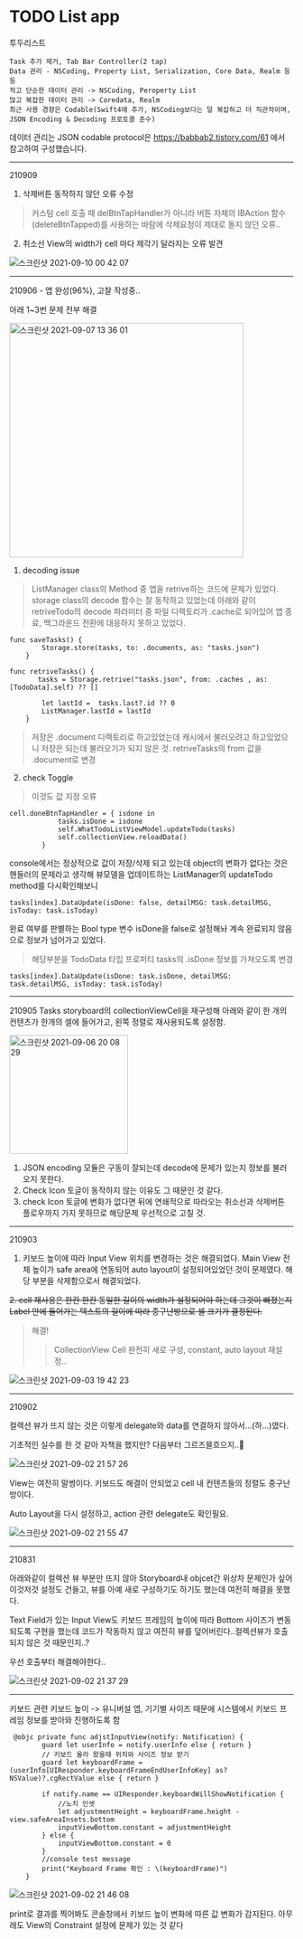 # TODO List app

투두리스트 


```
Task 추가 제거, Tab Bar Controller(2 tap)
Data 관리 - NSCoding, Property List, Serialization, Core Data, Realm 등등
적고 단순한 데이터 관리 -> NSCoding, Peroperty List
많고 복잡한 데이터 관리 -> Coredata, Realm
최근 사용 경향은 Codable(Swift4에 추가, NSCoding보다는 덜 복잡하고 더 직관적이며, JSON Encoding & Decoding 프로토콜 준수)
```

데이터 관리는 JSON
codable protocol은 https://babbab2.tistory.com/61 에서 참고하여 구성했습니다.

-------------

210909 

1. 삭제버튼 동작하지 않던 오류 수정
> 커스텀 cell 호출 때 delBtnTapHandler가 아니라 버튼 자체의 IBAction 함수(deleteBtnTapped)를 사용하는 바람에 삭제요청이 제대로 돌지 않던 오류..

2. 취소선 View의 width가 cell 마다 제각기 달라지는 오류 발견


![스크린샷 2021-09-10 00 42 07](https://user-images.githubusercontent.com/40759743/132718275-0d11ff02-2353-4cf3-ae4d-e0da810ec46a.png)

--------------
210906 - 앱 완성(96%), 고찰 작성중..

아래 1~3번 문제 전부 해결

<img width="415" alt="스크린샷 2021-09-07 13 36 01" src="https://user-images.githubusercontent.com/40759743/132284961-074a37b0-2624-4d28-b55a-8f257af5184d.png">

1. decoding issue
> ListManager class의 Method 중 앱을 retrive하는 코드에 문제가 있었다. storage class의 decode 함수는 잘 동작하고 있었는데 아래와 같이 retriveTodo의 decode 파라미터 중 파일 디렉토리가 .cache로 되어있어 앱 종료, 백그라운드 전환에 대응하지 못하고 있었다.
~~~
func saveTasks() {
        Storage.store(tasks, to: .documents, as: "tasks.json")
    }

func retriveTasks() {
       tasks = Storage.retrive("tasks.json", from: .caches , as: [TodoData].self) ?? []
        
        let lastId =  tasks.last?.id ?? 0
        ListManager.lastId = lastId
    }
~~~
> 저장은 .document 디렉토리로 하고있었는데 캐시에서 불러오려고 하고있었으니 저장은 되는데 불러오기가 되지 않은 것. retriveTasks의 from 값을 .document로 변경

2. check Toggle
> 이것도 값 지정 오류 
~~~
cell.doneBtnTapHandler = { isdone in
            tasks.isDone = isdone
            self.WhatTodoListViewModel.updateTodo(tasks)
            self.collectionView.reloadData()
        }
~~~
console에서는 정상적으로 값이 저장/삭제 되고 있는데 object의 변화가 없다는 것은 핸들러의 문제라고 생각해 뷰모델을 업데이트하는 ListManager의 updateTodo method를 다시확인해보니

~~~ tasks View 상태 업데이트 함수
tasks[index].DataUpdate(isDone: false, detailMSG: task.detailMSG, isToday: task.isToday)
~~~
완료 여부를 판별하는 Bool type 변수 isDone을 false로 설정해놔 계속 완료되지 않음으로 정보가 넘어가고 있었다.
> 해당부분을 TodoData 타입 프로퍼티 tasks의 .isDone 정보를 가져오도록 변경
~~~
tasks[index].DataUpdate(isDone: task.isDone, detailMSG: task.detailMSG, isToday: task.isToday)
~~~

-------------
210905
Tasks storyboard의 collectionViewCell을 재구성해 아래와 같이 한 개의 컨텐츠가 한개의 셀에 들어가고, 왼쪽 정렬로 재사용되도록 설정함.

<img width="210" alt="스크린샷 2021-09-06 20 08 29" src="https://user-images.githubusercontent.com/40759743/132208512-ba57fe85-da41-40ed-9b38-9e080561cae2.png">

1. JSON encoding 모듈은 구동이 잘되는데 decode에 문제가 있는지 정보를 불러오지 못한다.
2. Check Icon 토글이 동작하지 않는 이유도 그 때문인 것 같다.
3. check Icon 토글에 변화가 없다면 뒤에 연쇄적으로 따라오는 취소선과 삭제버튼 플로우까지 가지 못하므로 해당문제 우선적으로 고칠 것. 


-------------
210903

1. 키보드 높이에 따라 Input View 위치를 변경하는 것은 해결되었다.
Main View 전체 높이가 safe area에 연동되어 auto layout이 설정되어있었던 것이 문제였다. 해당 부분을 삭제함으로서 해결되었다.


~~2. cell 재사용은 한칸 한칸 동일한 길이의 width가 설정되어야 하는데 그것이 빠졌는지 Label 안에 들어가는 텍스트의 길이에 따라 중구난방으로 셀 크기가 결정된다.~~

> 해결!
>> CollectionView Cell 완전히 새로 구성, constant, auto layout 재설정..

![스크린샷 2021-09-03 19 42 23](https://user-images.githubusercontent.com/40759743/131993182-7d93ef90-16a4-441b-9f7e-760fe13328b7.png)


-----------
210902

컬렉션 뷰가 뜨지 않는 것은 이렇게 delegate와 data를 연결하지 않아서...(하...)였다.

기초적인 실수를 한 것 같아 자책을 했지만? 다음부터 그르즈믈흐으지..🤗


![스크린샷 2021-09-02 21 57 26](https://user-images.githubusercontent.com/40759743/131847602-e866e2a4-a3b8-4093-a492-ebc00caa655f.png)

View는 여전히 말썽이다. 키보드도 해결이 안되었고 cell 내 컨텐츠들의 정렬도 중구난방이다. 

Auto Layout을 다시 설정하고, action 관련 delegate도 확인필요.

![스크린샷 2021-09-02 21 55 47](https://user-images.githubusercontent.com/40759743/131847429-9a1e7b12-2d1c-4cc4-a4ee-e563db7eda28.png)


---------

210831

아래와같이 컬렉션 뷰 부분만 뜨지 않아 Storyboard내 objcet간 위상차 문제인가 싶어 이것저것 설정도 건들고, 뷰를 아예 새로 구성하기도 하기도 했는데 여전히 해결을 못했다.


Text Field가 있는 Input View도 키보드 프레임의 높이에 따라 Bottom 사이즈가 변동되도록 구현을 했는데 코드가 작동하지 않고 여전히 뷰를 덮어버린다..컬렉션뷰가 호출되지 않은 것 때문인지..?


우선 호출부터 해결해야한다..


![스크린샷 2021-09-02 21 37 29](https://user-images.githubusercontent.com/40759743/131844694-17ccfac9-c19e-4f2f-962a-ed6e72e8464b.png)


-------------


키보드 관련
키보드 높이 -> 유니버설 앱, 기기별 사이즈 때문에 시스템에서 키보드 프레임 정보를 받아와 진행하도록 함

```
 @objc private func adjstInputView(notify: Notification) {
        guard let userInfo = notify.userInfo else { return }
        // 키보드 올라 왔을때 위치와 사이즈 정보 받기
        guard let keyboardFrame = (userInfo[UIResponder.keyboardFrameEndUserInfoKey] as? NSValue)?.cgRectValue else { return }
        
        if notify.name == UIResponder.keyboardWillShowNotification {
            //노치 인셋
            let adjustmentHeight = keyboardFrame.height - view.safeAreaInsets.bottom
            inputViewBottom.constant = adjustmentHeight
        } else {
            inputViewBottom.constant = 0
        }
        //console test message
        print("Keyboard Frame 확인 : \(keyboardFrame)")
    }
```


![스크린샷 2021-09-02 21 46 08](https://user-images.githubusercontent.com/40759743/131845979-e117d91c-3850-49dc-9ea3-acb6b69dc411.png)


print로 결과를 찍어봐도 콘솔창에서 키보드 높이 변화에 따른 값 변화가 감지된다. 아무래도 View의 Constraint 설정에 문제가 있는 것 같다
